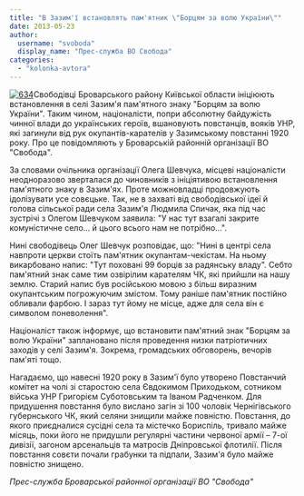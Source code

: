 ```yaml
---
title: "В Зазим'ї встановлять пам'ятник \"Борцям за волю України\""
date: 2013-05-23
author: 
  username: "svoboda"
  display_name: "Прес-служба ВО Свобода"
categories: 
  - "kolonka-avtora"
---
```


[![634](https://mpz.brovary.org/wp-content/uploads/2013/05/634.gif)](https://mpz.brovary.org/wp-content/uploads/2013/05/634.gif)Свободівці Броварського району Київської области ініціюють встановлення в селі Зазим'я пам'ятного знаку "Борцям за волю України". Таким чином, націоналісти, попри абсолютну байдужість чинної влади до українських героїв, вшановують повстанців, вояків УНР, які загинули від рук окупантів-карателів у Зазимському повстанні 1920 року. Про це повідомляють у Броварській районній організації ВО "Свобода".

За словами очільника організації Олега Шевчука, місцеві націоналісти неодноразово зверталася до чиновників з ініціятивою встановлення пам'ятного знаку в Зазим'ях. Проте можновладці продовжують ідолізувати усе совєцьке. Так, не в захваті від свободівської ідеї й голова сільської ради села Зазим'я Людмила Спичак, яка під час зустрічі з Олегом Шевчуком заявила: "У нас тут взагалі закрите комуністичне село… й цього всього нам не потрібно…".

Нині свободівець Олег Шевчук розповідає, що: "Нині в центрі села навпроти церкви стоїть пам'ятник окупантам-чекістам. На ньому викарбовано напис: "Тут поховані 99 борців за радянську владу". Себто пам'ятний знак саме тим озвірілим карателям ЧК, які прийшли на нашу землю. Старий напис був російською мовою з більш виразним окупантським погрожуючим змістом. Тому раніше пам'ятник постійно обливали фарбою. І зараз тут йому не місце, адже для села він є символом поневолення".

Націоналіст також інформує, що встановити пам'ятний знак "Борцям за волю України" заплановано після проведення низки патріотичних заходів у селі Зазим'я. Зокрема, громадських обговорень, вечорів пам'яті тощо.

Нагадаємо, що навесні 1920 року в Зазим'ї було утворено Повстанчий комітет на чолі зі старостою села Євдокимом Приходьком, сотником війська УНР Григорієм Суботовським та Іваном Радченком. Для придушення повстання було вислано загін зі 100 чоловік Чернігівського губернського ЧК, який селяни знищили майже повністю. Повстання, до якого приєдналися сусідні села та містечко Бориспіль, тривало майже місяць, поки його не придушли регулярні частини червоної армії – 7-ої дивізії, загоном арсенальців та матросів Дніпровської флотилії. Після повстання совєти почали грабунки та підпали, Зазим'я було майже повністю знищено.

_Прес-служба Броварської районної організації ВО "Свобода"_

 [](mailto:svitllana@mail.ru)
